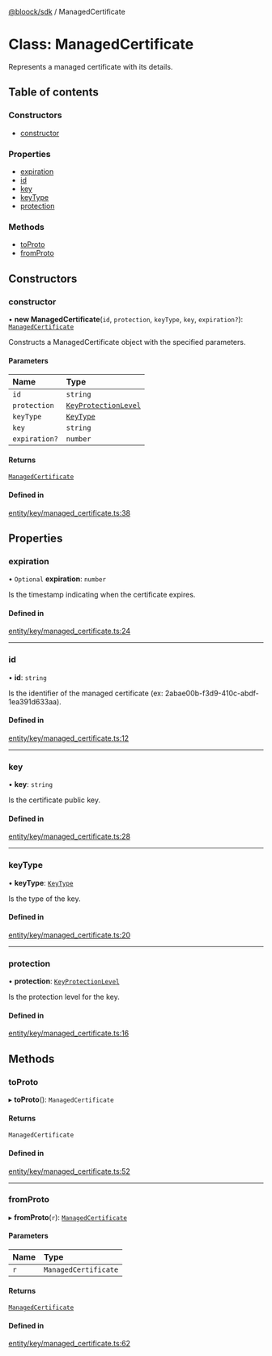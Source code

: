 [@bloock/sdk](../index.md) / ManagedCertificate

# Class: ManagedCertificate

Represents a managed certificate with its details.

## Table of contents

### Constructors

- [constructor](ManagedCertificate.md#constructor)

### Properties

- [expiration](ManagedCertificate.md#expiration)
- [id](ManagedCertificate.md#id)
- [key](ManagedCertificate.md#key)
- [keyType](ManagedCertificate.md#keytype)
- [protection](ManagedCertificate.md#protection)

### Methods

- [toProto](ManagedCertificate.md#toproto)
- [fromProto](ManagedCertificate.md#fromproto)

## Constructors

### constructor

• **new ManagedCertificate**(`id`, `protection`, `keyType`, `key`, `expiration?`): [`ManagedCertificate`](ManagedCertificate.md)

Constructs a ManagedCertificate object with the specified parameters.

#### Parameters

| Name | Type |
| :------ | :------ |
| `id` | `string` |
| `protection` | [`KeyProtectionLevel`](../enums/KeyProtectionLevel-1.md) |
| `keyType` | [`KeyType`](../enums/KeyType-1.md) |
| `key` | `string` |
| `expiration?` | `number` |

#### Returns

[`ManagedCertificate`](ManagedCertificate.md)

#### Defined in

[entity/key/managed_certificate.ts:38](https://github.com/bloock/bloock-sdk/blob/34885a1/languages/js/src/entity/key/managed_certificate.ts#L38)

## Properties

### expiration

• `Optional` **expiration**: `number`

Is the timestamp indicating when the certificate expires.

#### Defined in

[entity/key/managed_certificate.ts:24](https://github.com/bloock/bloock-sdk/blob/34885a1/languages/js/src/entity/key/managed_certificate.ts#L24)

___

### id

• **id**: `string`

Is the identifier of the managed certificate (ex: 2abae00b-f3d9-410c-abdf-1ea391d633aa).

#### Defined in

[entity/key/managed_certificate.ts:12](https://github.com/bloock/bloock-sdk/blob/34885a1/languages/js/src/entity/key/managed_certificate.ts#L12)

___

### key

• **key**: `string`

Is the certificate public key.

#### Defined in

[entity/key/managed_certificate.ts:28](https://github.com/bloock/bloock-sdk/blob/34885a1/languages/js/src/entity/key/managed_certificate.ts#L28)

___

### keyType

• **keyType**: [`KeyType`](../enums/KeyType-1.md)

Is the type of the key.

#### Defined in

[entity/key/managed_certificate.ts:20](https://github.com/bloock/bloock-sdk/blob/34885a1/languages/js/src/entity/key/managed_certificate.ts#L20)

___

### protection

• **protection**: [`KeyProtectionLevel`](../enums/KeyProtectionLevel-1.md)

Is the protection level for the key.

#### Defined in

[entity/key/managed_certificate.ts:16](https://github.com/bloock/bloock-sdk/blob/34885a1/languages/js/src/entity/key/managed_certificate.ts#L16)

## Methods

### toProto

▸ **toProto**(): `ManagedCertificate`

#### Returns

`ManagedCertificate`

#### Defined in

[entity/key/managed_certificate.ts:52](https://github.com/bloock/bloock-sdk/blob/34885a1/languages/js/src/entity/key/managed_certificate.ts#L52)

___

### fromProto

▸ **fromProto**(`r`): [`ManagedCertificate`](ManagedCertificate.md)

#### Parameters

| Name | Type |
| :------ | :------ |
| `r` | `ManagedCertificate` |

#### Returns

[`ManagedCertificate`](ManagedCertificate.md)

#### Defined in

[entity/key/managed_certificate.ts:62](https://github.com/bloock/bloock-sdk/blob/34885a1/languages/js/src/entity/key/managed_certificate.ts#L62)
